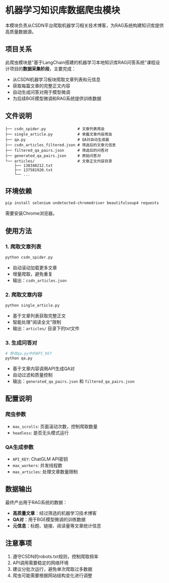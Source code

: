 # 机器学习知识库数据爬虫模块

本模块负责从CSDN平台爬取机器学习相关技术博客，为RAG系统构建知识库提供高质量数据源。

## 项目关系

此爬虫模块是"基于LangChain搭建的机器学习本地知识库RAG问答系统"课程设计项目的**数据采集阶段**，主要完成：

- 从CSDN机器学习板块爬取文章列表和元信息
- 获取每篇文章的完整正文内容
- 自动生成问答对用于模型微调
- 为后续BGE模型微调和RAG系统提供训练数据

## 文件说明

```
├── csdn_spider.py              # 文章列表爬虫
├── single_article.py           # 单篇文章内容爬虫
├── qa.py                       # QA对自动生成器
├── csdn_articles_filtered.json # 筛选后的文章元信息
├── filtered_qa_pairs.json      # 筛选后的问答对
├── generated_qa_pairs.json     # 原始问答对
└── articles/                   # 文章正文内容目录
    ├── 138348212.txt
    ├── 137581920.txt
    └── ...
```

## 环境依赖

```bash
pip install selenium undetected-chromedriver beautifulsoup4 requests
```

需要安装Chrome浏览器。

## 使用方法

### 1. 爬取文章列表

```bash
python csdn_spider.py
```

- 自动滚动加载更多文章
- 增量爬取，避免重复
- 输出：`csdn_articles.json`

### 2. 爬取文章内容

```bash
python single_article.py
```

- 基于文章列表获取完整正文
- 智能处理"阅读全文"限制
- 输出：`articles/` 目录下的txt文件

### 3. 生成问答对

```bash
# 修改qa.py中的API_KEY
python qa.py
```

- 基于文章内容调用API生成QA对
- 自动过滤和质量控制
- 输出：`generated_qa_pairs.json` 和 `filtered_qa_pairs.json`

## 配置说明

### 爬虫参数

- `max_scrolls`: 页面滚动次数，控制爬取数量
- `headless`: 是否无头模式运行

### QA生成参数

- `API_KEY`: ChatGLM API密钥
- `max_workers`: 并发线程数
- `max_articles`: 处理文章数量限制

## 数据输出

最终产出用于RAG系统的数据：

- **高质量文章**：经过筛选的机器学习技术博客
- **QA对**：用于BGE模型微调的训练数据
- **元信息**：标题、链接、阅读量等文章统计信息

## 注意事项

1. 遵守CSDN的robots.txt规则，控制爬取频率
2. API调用需要稳定的网络环境
3. 建议分批次运行，避免单次爬取过多数据
4. 爬虫可能需要根据网站结构变化进行调整